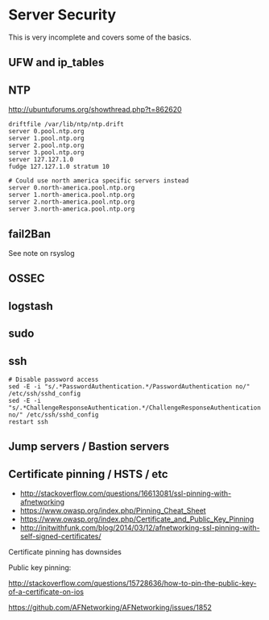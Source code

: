 # Server Security

This is very incomplete and covers some of the basics.

## UFW and ip_tables

## NTP
http://ubuntuforums.org/showthread.php?t=862620


    driftfile /var/lib/ntp/ntp.drift
    server 0.pool.ntp.org
    server 1.pool.ntp.org
    server 2.pool.ntp.org
    server 3.pool.ntp.org
    server 127.127.1.0
    fudge 127.127.1.0 stratum 10

    # Could use north america specific servers instead
    server 0.north-america.pool.ntp.org
    server 1.north-america.pool.ntp.org
    server 2.north-america.pool.ntp.org
    server 3.north-america.pool.ntp.org

## fail2Ban
See note on rsyslog

## OSSEC

## logstash

## sudo

## ssh


    # Disable password access
    sed -E -i "s/.*PasswordAuthentication.*/PasswordAuthentication no/" /etc/ssh/sshd_config
    sed -E -i "s/.*ChallengeResponseAuthentication.*/ChallengeResponseAuthentication no/" /etc/ssh/sshd_config
    restart ssh

## Jump servers / Bastion servers

## Certificate pinning / HSTS / etc

* http://stackoverflow.com/questions/16613081/ssl-pinning-with-afnetworking
* https://www.owasp.org/index.php/Pinning_Cheat_Sheet
* https://www.owasp.org/index.php/Certificate_and_Public_Key_Pinning
* http://initwithfunk.com/blog/2014/03/12/afnetworking-ssl-pinning-with-self-signed-certificates/

Certificate pinning has downsides

Public key pinning: 

http://stackoverflow.com/questions/15728636/how-to-pin-the-public-key-of-a-certificate-on-ios

https://github.com/AFNetworking/AFNetworking/issues/1852